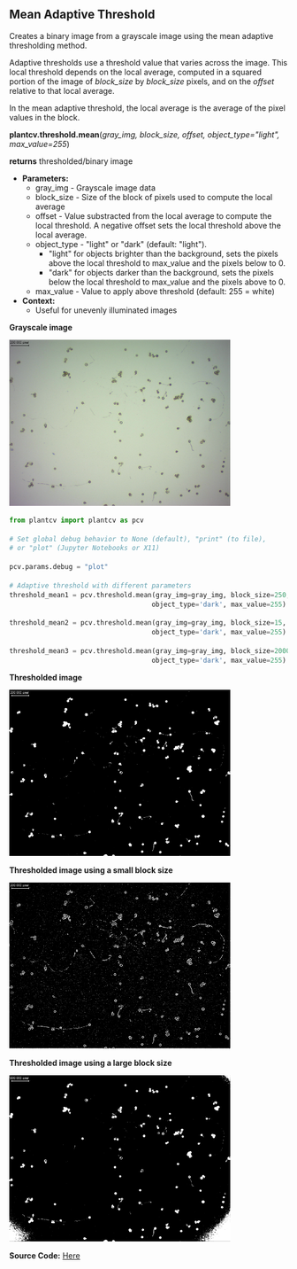 ## Mean Adaptive Threshold

Creates a binary image from a grayscale image using the mean adaptive thresholding method.

Adaptive thresholds use a threshold value that varies across the image.
This local threshold depends on the local average, computed in a squared portion of the image of
*block_size* by *block_size* pixels, and on the *offset* relative to that local average.

In the mean adaptive threshold, the local average is the average of the pixel values in the block.

**plantcv.threshold.mean**(*gray_img, block_size, offset, object_type="light", max_value=255*)

**returns** thresholded/binary image

- **Parameters:**
    - gray_img - Grayscale image data
    - block_size - Size of the block of pixels used to compute the local average
    - offset - Value substracted from the local average to compute the local threshold.
    A negative offset sets the local threshold above the local average.
    - object_type - "light" or "dark" (default: "light").
      - "light" for objects brighter than the background, sets the pixels above
      the local threshold to max_value and the pixels below to 0.
      - "dark" for objects darker than the background, sets the pixels below the
      local threshold to max_value and the pixels above to 0.
    - max_value - Value to apply above threshold (default: 255 = white)
- **Context:**
    - Useful for unevenly illuminated images


**Grayscale image**

![Screenshot](img/documentation_images/adaptive_threshold/pollen_grains.png)

```python
from plantcv import plantcv as pcv

# Set global debug behavior to None (default), "print" (to file),
# or "plot" (Jupyter Notebooks or X11)

pcv.params.debug = "plot"

# Adaptive threshold with different parameters
threshold_mean1 = pcv.threshold.mean(gray_img=gray_img, block_size=250, offset=25,
                                    object_type='dark', max_value=255)

threshold_mean2 = pcv.threshold.mean(gray_img=gray_img, block_size=15, offset=5,
                                    object_type='dark', max_value=255)

threshold_mean3 = pcv.threshold.mean(gray_img=gray_img, block_size=2000, offset=25,
                                    object_type='dark', max_value=255)
```

**Thresholded image**

![Screenshot](img/documentation_images/adaptive_threshold/pollen_grains_adaptive_mean_250-25_scaled.png)

**Thresholded image using a small block size**

![Screenshot](img/documentation_images/adaptive_threshold/pollen_grains_adaptive_mean_15-5_scaled.png)

**Thresholded image using a large block size**

![Screenshot](img/documentation_images/adaptive_threshold/pollen_grains_adaptive_mean_2000-25_scaled.png)

**Source Code:** [Here](https://github.com/danforthcenter/plantcv/blob/main/plantcv/plantcv/threshold/threshold_methods.py)
